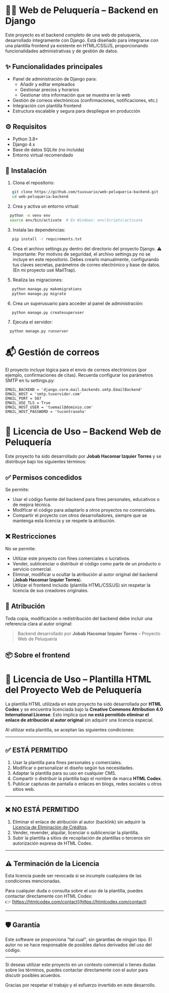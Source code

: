 # 💇‍♀️ Web de Peluquería – Backend en Django

Este proyecto es el backend completo de una web de peluquería, desarrollado íntegramente con Django. Está diseñado para integrarse con una plantilla frontend ya existente en HTML/CSS/JS, proporcionando funcionalidades administrativas y de gestión de datos.

## ✨ Funcionalidades principales

- Panel de administración de Django para:
  - Añadir y editar empleados
  - Gestionar precios y horarios
  - Gestionar otra información que se muestra en la web
- Gestión de correos electrónicos (confirmaciones, notificaciones, etc.)
- Integración con plantilla frontend 
- Estructura escalable y segura para despliegue en producción

## ⚙️ Requisitos

- Python 3.8+
- Django 4.x
- Base de datos SQLite (no incluida)
- Entorno virtual recomendado

## 🚀 Instalación

1. Clona el repositorio:
```bash
   git clone https://github.com/tuusuario/web-peluqueria-backend.git
   cd web-peluqueria-backend
```
2. Crea y activa un entorno virtual:
```bash
  python -m venv env
  source env/bin/activate  # En Windows: env\Scripts\activate
```
3. Instala las dependencias:
```bash
   pip install -r requirements.txt
```
4. Crea el archivo settings.py dentro del directorio del proyecto Django.
⚠️ Importante: Por motivos de seguridad, el archivo settings.py no se incluye en este repositorio.
 Debes crearlo manualmente, configurando tus claves secretas, parámetros de correo electrónico y base de datos.
 (En mi proyecto usé MailTrap).

5. Realiza las migraciones:
```bash
   python manage.py makemigrations
   python manage.py migrate
```
6. Crea un superusuario para acceder al panel de administración:
```bash
   python manage.py createsuperuser
```
7. Ejecuta el servidor:
```bash
  python manage.py runserver
```

# 📬 Gestión de correos
El proyecto incluye lógica para el envío de correos electrónicos (por ejemplo, confirmaciones de citas).
Recuerda configurar los parámetros SMTP en tu settings.py:

```
EMAIL_BACKEND = 'django.core.mail.backends.smtp.EmailBackend'
EMAIL_HOST = 'smtp.tuservidor.com'
EMAIL_PORT = 587
EMAIL_USE_TLS = True
EMAIL_HOST_USER = 'tuemail@dominio.com'
EMAIL_HOST_PASSWORD = 'tucontraseña'
```

# 📄 Licencia de Uso – Backend Web de Peluquería

Este proyecto ha sido desarrollado por **Jobab Hacomar Izquier Torres** y se distribuye bajo los siguientes términos:

## ✅ Permisos concedidos

Se permite:

- Usar el código fuente del backend para fines personales, educativos o de mejora técnica.
- Modificar el código para adaptarlo a otros proyectos no comerciales.
- Compartir el proyecto con otros desarrolladores, siempre que se mantenga esta licencia y se respete la atribución.

## ❌ Restricciones

No se permite:

- Utilizar este proyecto con fines comerciales o lucrativos.
- Vender, sublicenciar o distribuir el código como parte de un producto o servicio comercial.
- Eliminar, modificar u ocultar la atribución al autor original del backend (**Jobab Hacomar Izquier Torres**).
- Utilizar el frontend incluido (plantilla HTML/CSS/JS) sin respetar la licencia de sus creadores originales.

## 📌 Atribución

Toda copia, modificación o redistribución del backend debe incluir una referencia clara al autor original:

> Backend desarrollado por **Jobab Hacomar Izquier Torres** – Proyecto Web de Peluquería

## 📦 Sobre el frontend

# 📄 Licencia de Uso – Plantilla HTML del Proyecto Web de Peluquería

La plantilla HTML utilizada en este proyecto ha sido desarrollada por **HTML Codex** y se encuentra licenciada bajo la **Creative Commons Attribution 4.0 International License**.
Esto implica que **no está permitido eliminar el enlace de atribución al autor original** sin adquirir una licencia
especial.

Al utilizar esta plantilla, se aceptan las siguientes condiciones:

---

## ✅ ESTÁ PERMITIDO

1. Usar la plantilla para fines personales y comerciales.
2. Modificar o personalizar el diseño según tus necesidades.
3. Adaptar la plantilla para su uso en cualquier CMS.
4. Compartir o distribuir la plantilla bajo el nombre de marca **HTML Codex**.
5. Publicar capturas de pantalla o enlaces en blogs, redes sociales u otros sitios web.

---

## ❌ NO ESTÁ PERMITIDO

1. Eliminar el enlace de atribución al autor (backlink) sin adquirir la [Licencia de Eliminación de Créditos](https://htmlcodex.com/credit-removal).
2. Vender, revender, alquilar, licenciar o sublicenciar la plantilla.
3. Subir la plantilla a sitios de recopilación de plantillas o terceros sin autorización expresa de HTML Codex.

---

## ⚠️ Terminación de la Licencia

Esta licencia puede ser revocada si se incumple cualquiera de las condiciones mencionadas.

Para cualquier duda o consulta sobre el uso de la plantilla, puedes contactar directamente con HTML Codex:  
👉 [https://htmlcodex.com/contact](https://htmlcodex.com/contact)

---

## 🛡️ Garantía

Este software se proporciona "tal cual", sin garantías de ningún tipo.
El autor no se hace responsable de posibles daños derivados del uso del código.

---

Si deseas utilizar este proyecto en un contexto comercial o tienes dudas sobre los términos,
puedes contactar directamente con el autor para discutir posibles acuerdos.

Gracias por respetar el trabajo y el esfuerzo invertido en este desarrollo.





